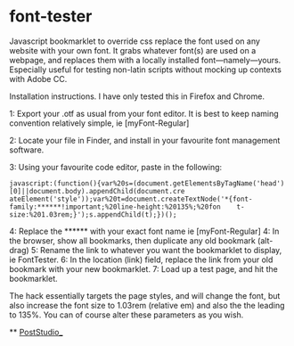 # font-tester

Javascript bookmarklet to override css replace the font used on any website with your own font. It grabs whatever font(s) are used on a webpage, and replaces them with a locally installed font—namely—yours. Especially useful for testing non-latin scripts without mocking up contexts with Adobe CC.

Installation instructions. I have only tested this in Firefox and Chrome.

1: Export your .otf as usual from your font editor. It is best to keep naming convention relatively simple, ie [myFont-Regular]

2: Locate your file in Finder, and install in your favourite font management software. 

3: Using your favourite code editor, paste in the following:

    javascript:(function(){var%20s=(document.getElementsByTagName('head')[0]||document.body).appendChild(document.cre    ateElement('style'));var%20t=document.createTextNode('*{font-family:******!important;%20line-height:%20135%;%20fon    t-size:%201.03rem;}');s.appendChild(t);})();


4: Replace the ****** with your exact font name ie [myFont-Regular]
4: In the browser, show all bookmarks, then duplicate any old bookmark (alt-drag)
5: Rename the link to whatever you want the bookmarklet to display, ie FontTester. 
6: In the location (link) field, replace the link from your old bookmark with your new bookmarklet.
7: Load up a test page, and hit the bookmarklet.

The hack essentially targets the page styles, and will change the font, but also increase the font size to 1.03rem (relative em) and also the the leading to 135%. You can of course alter these parameters as you wish.

** [PostStudio_](https://twitter.com/PostStudio_)

